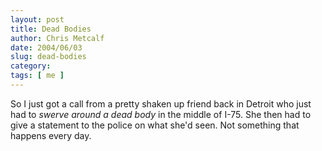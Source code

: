 ```yaml
---
layout: post
title: Dead Bodies
author: Chris Metcalf
date: 2004/06/03
slug: dead-bodies
category: 
tags: [ me ]
---
```


So I just got a call from a pretty shaken up friend back in Detroit who just had to <em>swerve around a dead body</em> in the middle of I-75. She then had to give a statement to the police on what she'd seen.
Not something that happens every day.
